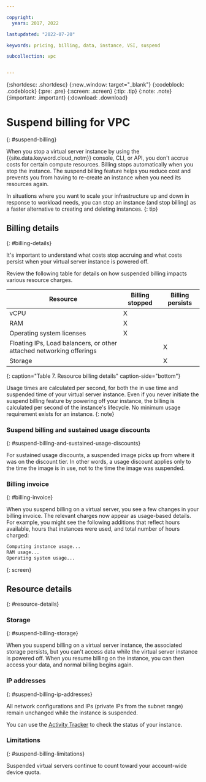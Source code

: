 ```yaml
---

copyright:
  years: 2017, 2022

lastupdated: "2022-07-20"

keywords: pricing, billing, data, instance, VSI, suspend 

subcollection: vpc


---
```


{:shortdesc: .shortdesc}
{:new_window: target="_blank"}
{:codeblock: .codeblock}
{:pre: .pre}
{:screen: .screen}
{:tip: .tip}
{:note: .note}
{:important: .important}
{:download: .download}


# Suspend billing for VPC
{: #suspend-billing}

When you stop a virtual server instance by using the {{site.data.keyword.cloud_notm}} console, CLI, or API, you don't accrue costs for certain compute resources. Billing stops automatically when you stop the instance. The suspend billing feature helps you reduce cost and prevents you from having to re-create an instance when you need its resources again.

In situations where you want to scale your infrastructure up and down in response to workload needs, you can stop an instance (and stop billing) as a faster alternative to creating and deleting instances.
{: tip}

## Billing details
{: #billing-details}

It's important to understand what costs stop accruing and what costs persist when your virtual server instance is powered off.

Review the following table for details on how suspended billing impacts various resource charges.

| Resource                      | Billing stopped   | Billing persists |
| ----------------------------- | ----------------- | ---------------- |
| vCPU                          |          X        |                  |
| RAM                           |          X        |                  |
| Operating system licenses     |          X        |                  |
| Floating IPs, Load balancers, or other attached networking offerings |                   |         X        |
| Storage                       |                   |         X        |
{: caption="Table 7. Resource billing details" caption-side="bottom"}

Usage times are calculated per second, for both the in use time and suspended time of your virtual server instance. Even if you never initiate the suspend billing feature by powering off your instance, the billing is calculated per second of the instance's lifecycle. No minimum usage requirement exists for an instance. 
{: note}

### Suspend billing and sustained usage discounts
{: #suspend-billing-and-sustained-usage-discounts}

For sustained usage discounts, a suspended image picks up from where it was on the discount tier. In other words, a usage discount applies only to the time the image is in use, not to the time the image was suspended.

### Billing invoice
{: #billing-invoice}

When you suspend billing on a virtual server, you see a few changes in your billing invoice. The relevant charges now appear as usage-based details. For example, you might see the following additions that reflect hours available, hours that instances were used, and total number of hours charged:

```sh
Computing instance usage...
RAM usage...
Operating system usage...
```
{: screen}

## Resource details
{: #resource-details}

### Storage
{: #suspend-billing-storage}

When you suspend billing on a virtual server instance, the associated storage persists, but you can't access data while the virtual server instance is powered off. When you resume billing on the instance, you can then access your data, and normal billing begins again.

### IP addresses
{: #suspend-billing-ip-addresses}

All network configurations and IPs (private IPs from the subnet range) remain unchanged while the instance is suspended.

You can use the [Activity Tracker](/docs/vpc?topic=vpc-at-events) to check the status of your instance.

### Limitations
{: #suspend-billing-limitations}

Suspended virtual servers continue to count toward your account-wide device quota.

